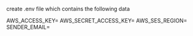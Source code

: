 create .env file which contains the following data

AWS_ACCESS_KEY= <Your aws access key>
AWS_SECRET_ACCESS_KEY= <Your aws secter key>
AWS_SES_REGION= <Your aws region>
SENDER_EMAIL= <Verified email id>
